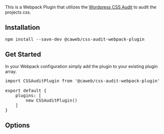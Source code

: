 This is a Webpack Plugin that utilizes the [Wordpress CSS Audit](https://github.com/WordPress/css-audit) to audit the projects css.


## Installation
<pre>npm install --save-dev @caweb/css-audit-webpack-plugin</pre>

## Get Started
In your Webpack configuration simply add the plugin to your existing plugin array.

<pre>
import CSSAuditPlugin from '@caweb/css-audit-webpack-plugin';

export default {
    plugins: [
        new CSSAuditPlugin()
    ]
}
</pre>

## Options